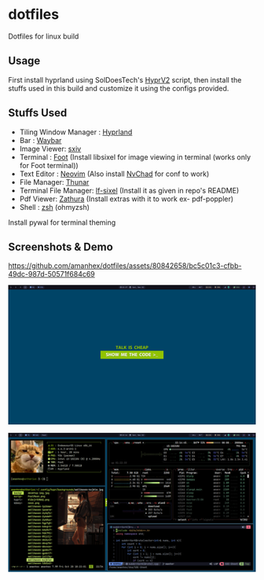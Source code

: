 # dotfiles

Dotfiles for linux build


## Usage

First install hyprland using SolDoesTech's [HyprV2](https://github.com/SolDoesTech/HyprV2) script, then install the stuffs used in this build and customize it using the configs provided.

## Stuffs Used

- Tiling Window Manager : [Hyprland](https://hyprland.org/)
- Bar : [Waybar](https://github.com/Alexays/Waybar)
- Image Viewer: [sxiv](https://github.com/xyb3rt/sxiv)
- Terminal : [Foot](https://codeberg.org/dnkl/foot) (Install libsixel for image viewing in terminal (works only for Foot terminal))
- Text Editor : [Neovim](https://neovim.io/) (Also install [NvChad](https://nvchad.com/) for conf to work)
- File Manager: [Thunar](https://docs.xfce.org/xfce/thunar/start)
- Terminal File Manager: [lf-sixel](https://github.com/horriblename/lfimg-sixel) (Install it as given in repo's README)
- Pdf Viewer: [Zathura](https://pwmt.org/projects/zathura/) (Install extras with it to work ex- pdf-poppler)
- Shell : [zsh](https://www.zsh.org/) (ohmyzsh)

Install pywal for terminal theming

## Screenshots & Demo

https://github.com/amanhex/dotfiles/assets/80842658/bc5c01c3-cfbb-49dc-987d-50571f684c69

![image1](https://raw.githubusercontent.com/amanhex/dotfiles/hyprland/img-vids/image1.png)

![image2](https://raw.githubusercontent.com/amanhex/dotfiles/hyprland/img-vids/image2.png)
